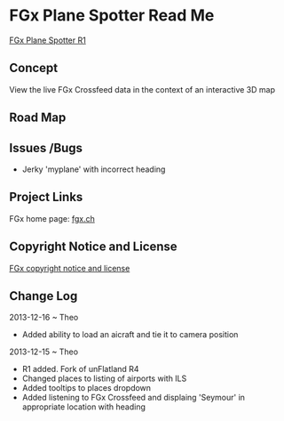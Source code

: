 FGx Plane Spotter Read Me
=========================

[FGx Plane Spotter R1]( http://fgx.github.io/fgx-plane-spotter/r1/index.html )

## Concept
View the live FGx Crossfeed data in the context of an interactive 3D map

## Road Map


## Issues /Bugs

* Jerky 'myplane' with incorrect heading

## Project Links
<!--
You have two ways of viewing the FGx files:

* Code hosted on GitHub: [fgx.github.io]( http://fgx.github.io/fgx-plane-spotter/ "view the files as apps." ) <input value="<< You are now probably here." size=28 style="font:bold 12pt monospace;border-width:0;" >  
* Source code on GitHub: [github.com/fgx]( https://github.com/fgx/fgx-fgx-plane-spotter/ "View the files as source code." ) <scan style=display:none ><< You are now probably here.</scan>
-->

FGx home page: [fgx.ch]( http://www.fgx.ch )


## Copyright Notice and License

[FGx copyright notice and license]( https://github.com/fgx/fgx.github.io/blob/master/fgx-copyright-notice-and-license.md )



## Change Log

2013-12-16 ~ Theo

* Added ability to load an aicraft and tie it to camera position

2013-12-15 ~ Theo

* R1 added. Fork of unFlatland R4
* Changed places to listing of airports with ILS
* Added tooltips to places dropdown
* Added listening to FGx Crossfeed and displaing 'Seymour' in appropriate location with heading


